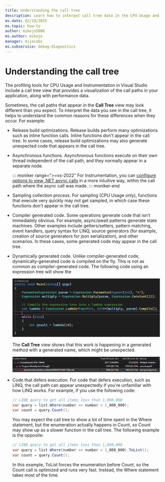 ```yaml
---
title: Understanding the call tree
description: Learn how to interpet call tree data in the CPU Usage and Instrumentation.
ms.date: 02/19/2025
ms.topic: how-to
author: mikejo5000
ms.author: mikejo
manager: mijacobs
ms.subservice: debug-diagnostics
---
```


# Understanding the call tree

The profiling tools for CPU Usage and Instrumentation in Visual Studio include a call tree view that provides a visualization of the call paths in your application, along with performance data.

Sometimes, the call paths that appear in the **Call Tree** view may look different than you expect. To interpret the data you see in the call tree, it helps to understand the common reasons for these differences when they occur. For example:

- Release build optimizations. Release builds perform many optimizations such as inline function calls. Inline functions don't appear in the call tree. In some cases, release build optimizations may also generate unexpected code that appears in the call tree.

- Asynchronous functions. Asynchronous functions execute on their own thread independent of the call path, and they normally appear in a separate node.

  ::: moniker range=">=vs-2022"
  For Instrumentation, you can [configure options to view .NET async calls](../profiling/instrumentation.md#async-calls-in-the-instrumentation-call-tree-net) in a more intuitive way, within the call path where the async call was made.
  ::: moniker-end

- Sampling collection process. For sampling (CPU Usage only), functions that execute very quickly may not get sampled, in which case these functions don't appear in the call tree.

- Compiler generated code. Some operations generate code that isn’t immediately obvious. For example, async/await patterns generate state machines. Other examples include getters/setters, pattern matching, event handlers, query syntax for LINQ, source generators (for example, creation of source generators for json serialization), and other scenarios.  In these cases, some generated code may appear in the call tree.

- Dynamically generated code. Unlike compiler-generated code, dynamically-generated code is compiled on the fly. This is not as common as compiler-generated code. The following code using an expression tree will show the 

  ![Screenshot that shows expression tree code.](media/vs-2022/call-tree-dynamic-code-expression-tree-example.png)

  The **Call Tree** view shows that this work is happening in a generated method with a generated name, which might be unexpected.

  ![Screenshot that shows expression tree in the Call Tree view.](media/vs-2022/call-tree-dynamic-code-expression-tree-visual.png)

- Code that defers execution. For code that defers execution, such as LINQ, the call path can appear unexpectedly if you're unfamiliar with how LINQ works. For example, if you use the following code:

  ```csharp
  // LINQ query to get all items less than 1,000,000
  var query = list.Where(number => number < 1_000_000);
  var count = query.Count();
  ```
  
  You may expect the call tree to show a lot of time spent in the Where statement, but the enumeration actually happens in Count, so Count may show up as a slower function in the call tree. The following example is the opposite:

  ```csharp
  // LINQ query to get all items less than 1,000,000
  var query = list.Where(number => number < 1_000_000).ToList();
  var count = query.Count();
  ```

  In this example, ToList forces the enumeration before Count, so the Count call is optimized and runs very fast. Instead, the Where statement takes most of the time.


